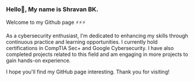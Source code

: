 ### Hello👋, My name is Shravan BK.
Welcome to my Github page ⚡⚡⚡

As a cybersecurity enthusiast, I'm dedicated to enhancing my skills through continuous practice and learning opportunities. I currently hold certifications in CompTIA Sec+ and Google Cybersecurity. I have also completed projects related to this field and am engaging in more projects to gain hands-on experience.

I hope you'll find my GitHub page interesting. Thank you for visiting!
<!--
**ShravanBk5/ShravanBk5** is a ✨ _special_ ✨ repository because its `README.md` (this file) appears on your GitHub profile.

Here are some ideas to get you started:

- 🔭 I’m currently working on ...
- 🌱 I’m currently learning ...
- 👯 I’m looking to collaborate on ...
- 🤔 I’m looking for help with ...
- 💬 Ask me about ...
- 📫 How to reach me: ...
- 😄 Pronouns: ...
- ⚡ Fun fact: ...
-->
